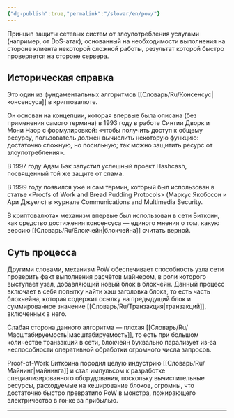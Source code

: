 ```yaml
---
{"dg-publish":true,"permalink":"/slovar/en/pow/"}
---
```



Принцип защиты сетевых систем от злоупотребления услугами (например, от DoS-атак), основанный на необходимости выполнения на стороне клиента некоторой сложной работы, результат которой быстро проверяется на стороне сервера.

## Историческая справка

Это один из фундаментальных алгоритмов [[Словарь/Ru/Консенсус\|консенсуса]] в криптовалюте.

Он основан на концепции, которая впервые была описана (без применения самого термина) в 1993 году в работе Синтии Дворк и Мони Наор с формулировкой: «чтобы получить доступ к общему ресурсу, пользователь должен вычислить некоторую функцию: достаточно сложную, но посильную; так можно защитить ресурс от злоупотребления».

В 1997 году Адам Бэк запустил успешный проект Hashcash, посвященный той же защите от спама.

В 1999 году появился уже и сам термин, который был использован в статье «Proofs of Work and Bread Pudding Protocols» (Маркус Якобссон и Ари Джуелс) в журнале Communications and Multimedia Security.

В криптовалютах механизм впервые был использован в сети Биткоин, как средство достижения консенсуса — единого мнения о том, какую версию [[Словарь/Ru/Блокчейн\|блокчейна]] считать верной.

## Суть процесса

Другими словами, механизм PoW обеспечивает способность узла сети проверить факт выполнения расчётов майнером, в роли которого выступает узел, добавляющий новый блок в блокчейн. Данный процесс включает в себя попытку найти хэш заголовка блока, то есть часть блокчейна, которая содержит ссылку на предыдущий блок и суммированное значение [[Словарь/Ru/Транзакция\|транзакций]], включенных в него.

Слабая сторона данного алгоритма — плохая [[Словарь/Ru/Масштабируемость\|масштабируемость]], то есть при большом количестве транзакций в сети, блокчейн буквально парализует из-за неспособности оперативной обработки огромного числа запросов.

Proof-of-Work Биткоина породил целую индустрию [[Словарь/Ru/Майнинг\|майнинга]] и стал импульсом к разработке специализированного оборудования, поскольку вычислительные ресурсы, расходуемые на хеширование блоков, огромны, что достаточно быстро превратило PoW в монстра, пожирающего электричество в гонке за прибылью.

---
